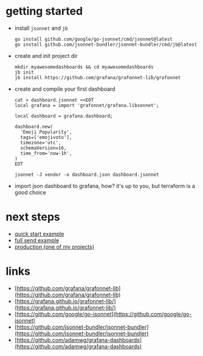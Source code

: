 # getting started
- install `jsonnet` and `jb`
    ```
    go install github.com/google/go-jsonnet/cmd/jsonnet@latest
    go install github.com/jsonnet-bundler/jsonnet-bundler/cmd/jb@latest
    ```

- create and init project dir
    ```
    mkdir myawesomedashboards && cd myawesomedashboards
    jb init
    jb install https://github.com/grafana/grafonnet-lib/grafonnet
    ```

- create and compile your first dashboard
    ```
    cat > dashboard.jsonnet <<EOT
    local grafana = import 'grafonnet/grafana.libsonnet';

    local dashboard = grafana.dashboard;

    dashboard.new(
      'Emoji Popularity',
      tags=['emojivoto'],
      timezone='utc',
      schemaVersion=16,
      time_from='now-1h',
    )
    EOT

    jsonnet -J vendor -o dashboard.json dashboard.jsonnet
    ```

- import json dashboard to grafana, how? it's up to you, but terraform is a good choice

# next steps
- [quick start example](./quick_start/index.md)
- [full send example](./full_send/index.md)
- [production (one of my projects)](./production/index.md)

# links
- [https://github.com/grafana/grafonnet-lib](https://github.com/grafana/grafonnet-lib)
- [https://grafana.github.io/grafonnet-lib/](https://grafana.github.io/grafonnet-lib/)
- [https://github.com/google/go-jsonnet](https://github.com/google/go-jsonnet)
- [https://github.com/jsonnet-bundler/jsonnet-bundler](https://github.com/jsonnet-bundler/jsonnet-bundler)
- [https://github.com/adamwg/grafana-dashboards](https://github.com/adamwg/grafana-dashboards)
